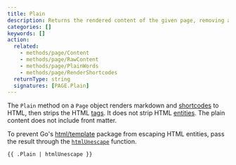 ```yaml
---
title: Plain
description: Returns the rendered content of the given page, removing all HTML tags.
categories: []
keywords: []
action:
  related:
    - methods/page/Content
    - methods/page/RawContent
    - methods/page/PlainWords
    - methods/page/RenderShortcodes
  returnType: string
  signatures: [PAGE.Plain]
---
```


The `Plain` method on a `Page` object renders markdown and [shortcodes] to HTML, then strips the HTML [tags]. It does not strip HTML [entities]. The plain content does not include front matter.

To prevent Go's [html/template] package from escaping HTML entities, pass the result through the [`htmlUnescape`] function.

```go-html-template
{{ .Plain | htmlUnescape }}
```

[shortcodes]: /getting-started/glossary/#shortcode
[html/template]: https://pkg.go.dev/html/template
[entities]: https://developer.mozilla.org/en-US/docs/Glossary/Entity
[tags]: https://developer.mozilla.org/en-US/docs/Glossary/Tag
[`htmlUnescape`]: /functions/
